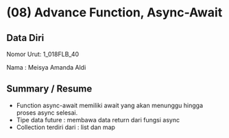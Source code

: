# (08) Advance Function, Async-Await
## Data Diri
Nomor Urut: 1_018FLB_40

Nama : Meisya Amanda Aldi

## Summary / Resume
- Function async-await  memiliki await yang akan menunggu hingga proses async selesai.
- Tipe data future : membawa data return dari fungsi async
- Collection 
terdiri dari : list dan map
